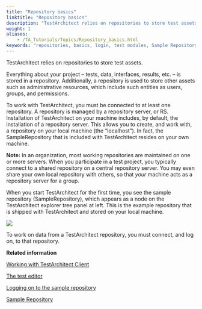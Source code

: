 ```yaml
--- 
title: "Repository basics"
linktitle: "Repository basics"
description: "TestArchitect relies on repositories to store test assets."
weight: 1
aliases: 
    - /TA_Tutorials/Topics/Repository_basics.html
keywords: "repositories, basics, login, test modules, Sample Repository"
---
```


TestArchitect relies on repositories to store test assets.

Everything about your project – tests, data, interfaces, results, etc. – is stored in a repository. Additionally, a repository is used to store other assets such as administrative resources, which include such entities as users, groups, and permissions.

To work with TestArchitect, you must be connected to at least one repository. A repository is managed by a repository server, or RS. Installation of TestArchitect on your machine includes, by default, the installation of a repository server. This allows you to create, and work with, a repository on your local machine \(the “localhost”\). In fact, the SampleRepository that is included with TestArchitect resides on your own machine.

**Note:** In an organization, most working repositories are maintained on one or more servers. When you participate in a test project, you typically connect to a shared repository on a central repository server. You may even share your own local repository with others, so that *your* machine acts as a repository server for a group.

When you start TestArchitect for the first time, you see the sample repository \(SampleRepository\), which appears as a node on the TestArchitect explorer tree panel at left. This is the example repository that is shipped with TestArchitect and stored on your local machine.

![](/images/TA_Help/Images/ug_connectrepository.png)

To work on data from a TestArchitect repository, you must connect, and log on, to that repository.



**Related information**  


[Working with TestArchitect Client](/TA_Help/Topics/Getting_started_overview_working_with_TestArchitect_client.html)

[The test editor](/TA_Help/Topics/Getting_started_overview_the_test_editor.html)

[Logging on to the sample repository](/TA_Tutorials/Topics/Logging_in_to_sample_repo.html)

[Sample Repository](/TA_Tutorials_Sample_App/Topics/SR_Sample_Repository_def.html)

